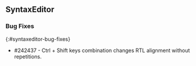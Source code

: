 ## SyntaxEditor

### Bug Fixes
{:#syntaxeditor-bug-fixes}

* \#242437 - Ctrl + Shift keys combination changes RTL alignment without repetitions.